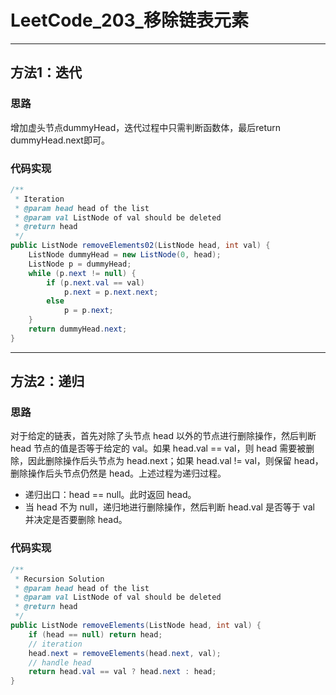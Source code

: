 # LeetCode_203_移除链表元素

---

## 方法1：迭代

### 思路

增加虚头节点dummyHead，迭代过程中只需判断函数体，最后return dummyHead.next即可。

### 代码实现

```java
/**
 * Iteration
 * @param head head of the list
 * @param val ListNode of val should be deleted
 * @return head
 */
public ListNode removeElements02(ListNode head, int val) {
    ListNode dummyHead = new ListNode(0, head);
    ListNode p = dummyHead;
    while (p.next != null) {
        if (p.next.val == val)
            p.next = p.next.next;
        else
            p = p.next;
    }
    return dummyHead.next;
}
```

---

## 方法2：递归

### 思路

对于给定的链表，首先对除了头节点 head 以外的节点进行删除操作，然后判断 head 节点的值是否等于给定的 val。如果 head.val == val，则 head 需要被删除，因此删除操作后头节点为 head.next；如果 head.val != val，则保留 head，删除操作后头节点仍然是 head。上述过程为递归过程。

* 递归出口：head == null。此时返回 head。
* 当 head 不为 null，递归地进行删除操作，然后判断 head.val 是否等于 val 并决定是否要删除 head。

### 代码实现

```java
/**
 * Recursion Solution
 * @param head head of the list
 * @param val ListNode of val should be deleted
 * @return head
 */
public ListNode removeElements(ListNode head, int val) {
    if (head == null) return head;
    // iteration
    head.next = removeElements(head.next, val);
    // handle head
    return head.val == val ? head.next : head;
}
```